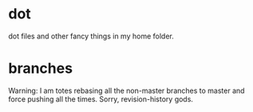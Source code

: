 dot
===

dot files and other fancy things in my home folder.


branches
========

Warning: I am totes rebasing all the non-master branches to master and force pushing all the times. Sorry, revision-history gods.
